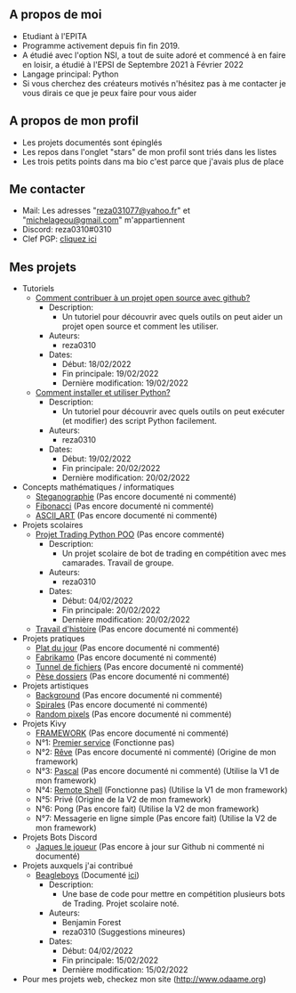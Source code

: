 ## A propos de moi

- Etudiant à l'EPITA
- Programme activement depuis fin fin 2019. 
- A étudié avec l'option NSI, a tout de suite adoré et commencé à en faire en loisir, a étudié à l'EPSI de Septembre 2021 à Février 2022
- Langage principal: Python
- Si vous cherchez des créateurs motivés n'hésitez pas à me contacter je vous dirais ce que je peux faire pour vous aider

## A propos de mon profil

- Les projets documentés sont épinglés
- Les repos dans l'onglet "stars" de mon profil sont triés dans les listes
- Les trois petits points dans ma bio c'est parce que j'avais plus de place

## Me contacter

- Mail: Les adresses "reza031077@yahoo.fr" et "michelageou@gmail.com" m'appartiennent
- Discord: reza0310#0310
- Clef PGP: [cliquez ici](https://github.com/reza0310/reza0310/blob/main/more_secure_key.txt)

## Mes projets

- Tutoriels
    - [Comment contribuer à un projet open source avec github?](https://github.com/reza0310/Tutorials/tree/contribute)
        - Description:
            - Un tutoriel pour découvrir avec quels outils on peut aider un projet open source et comment les utiliser.
        - Auteurs:
            - reza0310
        - Dates:
            - Début: 18/02/2022
            - Fin principale: 19/02/2022
            - Dernière modification: 19/02/2022
    - [Comment installer et utiliser Python?](https://github.com/reza0310/Tutorials/tree/python)
        - Description:
            - Un tutoriel pour découvrir avec quels outils on peut exécuter (et modifier) des script Python facilement.
        - Auteurs:
            - reza0310
        - Dates:
            - Début: 19/02/2022
            - Fin principale: 20/02/2022
            - Dernière modification: 20/02/2022
- Concepts mathématiques / informatiques
    - [Steganographie](https://github.com/reza0310/steganographie) (Pas encore documenté ni commenté)
    - [Fibonacci](https://github.com/reza0310/fibonacci) (Pas encore documenté ni commenté)
    - [ASCII_ART](https://github.com/reza0310/ASCII_ART) (Pas encore documenté ni commenté)
- Projets scolaires
    - [Projet Trading Python POO](https://github.com/reza0310/ProjetTradingPythonPOO) (Pas encore commenté)
        - Description:
            - Un projet scolaire de bot de trading en compétition avec mes camarades. Travail de groupe.
        - Auteurs:
            - reza0310
        - Dates:
            - Début: 04/02/2022
            - Fin principale: 20/02/2022
            - Dernière modification: 20/02/2022
    - [Travail d'histoire](https://github.com/reza0310/travail_histoire) (Pas encore documenté ni commenté)
- Projets pratiques
    - [Plat du jour](https://github.com/reza0310/plat_du_jour) (Pas encore documenté ni commenté)
    - [Fabrikamo](https://github.com/reza0310/fabrikamo) (Pas encore documenté ni commenté)
    - [Tunnel de fichiers](https://github.com/reza0310/tunnel_de_fichiers) (Pas encore documenté ni commenté)
    - [Pèse dossiers](https://github.com/reza0310/pese_dossiers) (Pas encore documenté ni commenté)
- Projets artistiques
    - [Background](https://github.com/reza0310/background) (Pas encore documenté ni commenté)
    - [Spirales](https://github.com/reza0310/spirales_turtle) (Pas encore documenté ni commenté)
    - [Random pixels](https://github.com/reza0310/random_pixels) (Pas encore documenté ni commenté)
- Projets Kivy
    - [FRAMEWORK](https://github.com/reza0310/Framework-Kivy) (Pas encore documenté ni commenté)
    - N°1: [Premier service](https://github.com/reza0310/Appli_Kivy_1-Premierservice---broken) (Fonctionne pas)
    - N°2: [Rêve](https://github.com/reza0310/Appli_Kivy_2-Reve) (Pas encore documenté ni commenté) (Origine de mon framework)
    - N°3: [Pascal](https://github.com/reza0310/Appli_Kivy_3-Pascal) (Pas encore documenté ni commenté) (Utilise la V1 de mon framework)
    - N°4: [Remote Shell](https://github.com/reza0310/Appli_Kivy_4-RemoteShell---broken) (Fonctionne pas) (Utilise la V1 de mon framework)
    - N°5: Privé (Origine de la V2 de mon framework)
    - N°6: Pong (Pas encore fait) (Utilise la V2 de mon framework)
    - N°7: Messagerie en ligne simple (Pas encore fait) (Utilise la V2 de mon framework)
- Projets Bots Discord
    - [Jaques le joueur](https://github.com/reza0310/Jaques-le-Joueur) (Pas encore à jour sur Github ni commenté ni documenté)
- Projets auxquels j'ai contribué
    - [Beagleboys](https://github.com/benjaminforest/beagleboys) (Documenté [ici](https://github.com/reza0310/ProjetTradingPythonPOO))
        - Description:
            - Une base de code pour mettre en compétition plusieurs bots de Trading. Projet scolaire noté.
        - Auteurs:
            - Benjamin Forest
            - reza0310 (Suggestions mineures)
        - Dates:
            - Début: 04/02/2022
            - Fin principale: 15/02/2022
            - Dernière modification: 15/02/2022
- Pour mes projets web, checkez mon site (http://www.odaame.org)
